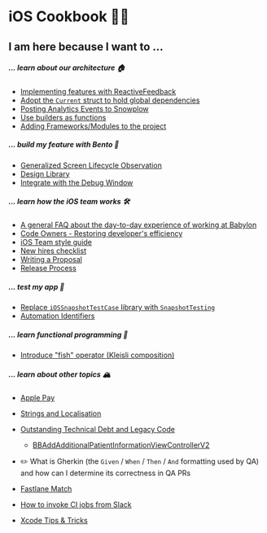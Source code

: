 iOS Cookbook 👩‍🍳
 ====================================

## I am here because I want to ...

##### ... learn about our architecture 🏠

* [Implementing features with ReactiveFeedback](http://ilya.puchka.me/implementing-features-with-reactivefeedback/)
* [Adopt the `Current` struct to hold global dependencies](./Proposals/ControlTheWorld.md)
* [Posting Analytics Events to Snowplow](./Technical-Documents/SnowplowHowTo.md)
* [Use builders as functions](./Proposals/BuildersToFunctions.md)
* [Adding Frameworks/Modules to the project](./Technical-Documents/AddingFrameworks.md)

##### ... build my feature with Bento 🍱

* [Generalized Screen Lifecycle Observation](./Proposals/ScreenLifecycleObservation.md)
* [Design Library](./Technical-Documents/DesignLibrary.md)
* [Integrate with the Debug Window](./Technical-Documents/TheDebugWindow.md)

##### ... learn how the iOS team works 🛠

* [A general FAQ about the day-to-day experience of working at Babylon](./Technical-Documents/WorkingAtBabylon.md)
* [Code Owners - Restoring developer's efficiency](./Proposals/CODEOWNERS.md)
* [iOS Team style guide](./Style-guide/)
* [New hires checklist](./Technical-Documents/NewHiresCheckList.md)
* [Writing a Proposal](./Technical-Documents/WritingAProposal.md)
* [Release Process](./Technical-Documents/ReleaseProcess.md)

##### ... test my app 🌳

* [Replace `iOSSnapshotTestCase` library with `SnapshotTesting`](./Proposals/SnapshotTesting.md)
* [Automation Identifiers](./Technical-Documents/AutomationIdentifiers.md)

##### ... learn functional programming 🚀

* [Introduce "fish" operator (Kleisli composition)](./Proposals/Fish_Operator.md)

##### ... learn about other topics 🏔
* [Apple Pay](./Technical-Documents/Apple_Pay.md)
* [Strings and Localisation](./Technical-Documents/Lokalise.md)
* [Outstanding Technical Debt and Legacy Code](./Technical-Documents/TechnicalDebt.md)
    * [BBAddAdditionalPatientInformationViewControllerV2](./Technical-Documents/BBAddAdditionalPatientInformationViewControllerV2.md)

* ✏️ What is Gherkin (the `Given` / `When` / `Then` / `And` formatting used by QA) and how can I determine its correctness in QA PRs
* [Fastlane Match](./Technical-Documents/FastlaneMatch.md)
* [How to invoke CI jobs from Slack](./Technical-Documents/SlackCIIntegration.md)
* [Xcode Tips & Tricks](Technical-Documents/XcodeTips.md)
